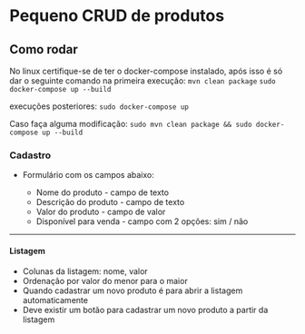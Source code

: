 # Pequeno CRUD de produtos

## Como rodar

No linux certifique-se de ter o docker-compose instalado, após isso é só dar o seguinte comando na primeira execução:
`mvn clean package`
`sudo docker-compose up --build`

execuções posteriores:
`sudo docker-compose up`

Caso faça alguma modificação:
`sudo mvn clean package && sudo docker-compose up --build`

### Cadastro

- Formulário com os campos abaixo:

  - Nome do produto - campo de texto
  - Descrição do produto - campo de texto
  - Valor do produto - campo de valor
  - Disponível para venda - campo com 2 opções: sim / não

---

#### Listagem

- Colunas da listagem: nome, valor
- Ordenação por valor do menor para o maior
- Quando cadastrar um novo produto é para abrir a listagem automaticamente
- Deve existir um botão para cadastrar um novo produto a partir da listagem
